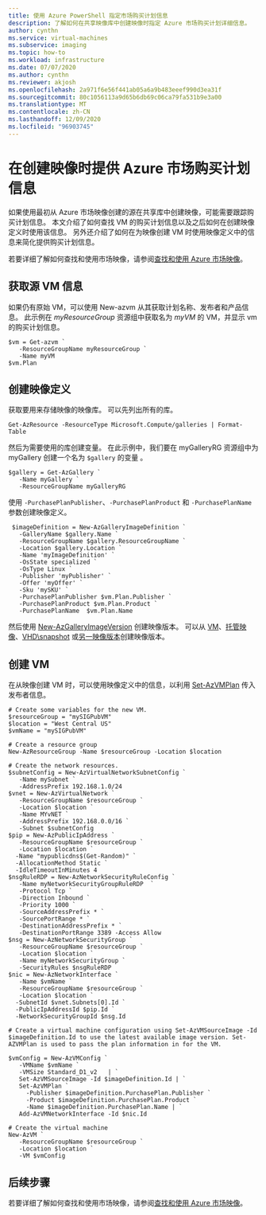 ```yaml
---
title: 使用 Azure PowerShell 指定市场购买计划信息
description: 了解如何在共享映像库中创建映像时指定 Azure 市场购买计划详细信息。
author: cynthn
ms.service: virtual-machines
ms.subservice: imaging
ms.topic: how-to
ms.workload: infrastructure
ms.date: 07/07/2020
ms.author: cynthn
ms.reviewer: akjosh
ms.openlocfilehash: 2a971f6e56f441ab05a6a9b483eeef990d3ea31f
ms.sourcegitcommit: 80c1056113a9d65b6db69c06ca79fa531b9e3a00
ms.translationtype: MT
ms.contentlocale: zh-CN
ms.lasthandoff: 12/09/2020
ms.locfileid: "96903745"
---
```

# <a name="supply-azure-marketplace-purchase-plan-information-when-creating-images"></a>在创建映像时提供 Azure 市场购买计划信息

如果使用最初从 Azure 市场映像创建的源在共享库中创建映像，可能需要跟踪购买计划信息。 本文介绍了如何查找 VM 的购买计划信息以及之后如何在创建映像定义时使用该信息。 另外还介绍了如何在为映像创建 VM 时使用映像定义中的信息来简化提供购买计划信息。

若要详细了解如何查找和使用市场映像，请参阅[查找和使用 Azure 市场映像](./windows/cli-ps-findimage.md)。


## <a name="get-the-source-vm-information"></a>获取源 VM 信息
如果仍有原始 VM，可以使用 New-azvm 从其获取计划名称、发布者和产品信息。 此示例在 *myResourceGroup* 资源组中获取名为 *myVM* 的 VM，并显示 vm 的购买计划信息。

```azurepowershell-interactive
$vm = Get-azvm `
   -ResourceGroupName myResourceGroup `
   -Name myVM
$vm.Plan
```

## <a name="create-the-image-definition"></a>创建映像定义

获取要用来存储映像的映像库。 可以先列出所有的库。

```azurepowershell-interactive
Get-AzResource -ResourceType Microsoft.Compute/galleries | Format-Table
```

然后为需要使用的库创建变量。 在此示例中，我们要在 myGalleryRG 资源组中为 myGallery 创建一个名为 `$gallery` 的变量 。

```azurepowershell-interactive
$gallery = Get-AzGallery `
   -Name myGallery `
   -ResourceGroupName myGalleryRG
```

使用 `-PurchasePlanPublisher`、`-PurchasePlanProduct` 和 `-PurchasePlanName` 参数创建映像定义。

```azurepowershell-interactive
 $imageDefinition = New-AzGalleryImageDefinition `
   -GalleryName $gallery.Name `
   -ResourceGroupName $gallery.ResourceGroupName `
   -Location $gallery.Location `
   -Name 'myImageDefinition' `
   -OsState specialized `
   -OsType Linux `
   -Publisher 'myPublisher' `
   -Offer 'myOffer' `
   -Sku 'mySKU' `
   -PurchasePlanPublisher $vm.Plan.Publisher `
   -PurchasePlanProduct $vm.Plan.Product `
   -PurchasePlanName  $vm.Plan.Name
```

然后使用 [New-AzGalleryImageVersion](/powershell/module/az.compute/new-azgalleryimageversion) 创建映像版本。 可以从 [VM](image-version-vm-powershell.md#create-an-image-version)、[托管映像](image-version-managed-image-powershell.md#create-an-image-version)、[VHD\snapshot](image-version-snapshot-powershell.md#create-an-image-version) 或[另一映像版本](image-version-another-gallery-powershell.md#create-the-image-version)创建映像版本。 


## <a name="create-the-vm"></a>创建 VM

在从映像创建 VM 时，可以使用映像定义中的信息，以利用 [Set-AzVMPlan](/powershell/module/az.compute/set-azvmplan) 传入发布者信息。


```azurepowershell-interactive
# Create some variables for the new VM.
$resourceGroup = "mySIGPubVM"
$location = "West Central US"
$vmName = "mySIGPubVM"

# Create a resource group
New-AzResourceGroup -Name $resourceGroup -Location $location

# Create the network resources.
$subnetConfig = New-AzVirtualNetworkSubnetConfig `
   -Name mySubnet `
   -AddressPrefix 192.168.1.0/24
$vnet = New-AzVirtualNetwork `
   -ResourceGroupName $resourceGroup `
   -Location $location `
   -Name MYvNET `
   -AddressPrefix 192.168.0.0/16 `
   -Subnet $subnetConfig
$pip = New-AzPublicIpAddress `
   -ResourceGroupName $resourceGroup `
   -Location $location `
  -Name "mypublicdns$(Get-Random)" `
  -AllocationMethod Static `
  -IdleTimeoutInMinutes 4
$nsgRuleRDP = New-AzNetworkSecurityRuleConfig `
   -Name myNetworkSecurityGroupRuleRDP  `
   -Protocol Tcp `
   -Direction Inbound `
   -Priority 1000 `
   -SourceAddressPrefix * `
   -SourcePortRange * `
   -DestinationAddressPrefix * `
   -DestinationPortRange 3389 -Access Allow
$nsg = New-AzNetworkSecurityGroup `
   -ResourceGroupName $resourceGroup `
   -Location $location `
   -Name myNetworkSecurityGroup `
   -SecurityRules $nsgRuleRDP
$nic = New-AzNetworkInterface `
   -Name $vmName `
   -ResourceGroupName $resourceGroup `
   -Location $location `
  -SubnetId $vnet.Subnets[0].Id `
  -PublicIpAddressId $pip.Id `
  -NetworkSecurityGroupId $nsg.Id

# Create a virtual machine configuration using Set-AzVMSourceImage -Id $imageDefinition.Id to use the latest available image version. Set-AZVMPlan is used to pass the plan information in for the VM.

$vmConfig = New-AzVMConfig `
   -VMName $vmName `
   -VMSize Standard_D1_v2   | `
   Set-AzVMSourceImage -Id $imageDefinition.Id | `
   Set-AzVMPlan `
     -Publisher $imageDefinition.PurchasePlan.Publisher `
     -Product $imageDefinition.PurchasePlan.Product `
     -Name $imageDefinition.PurchasePlan.Name | `
   Add-AzVMNetworkInterface -Id $nic.Id

# Create the virtual machine
New-AzVM `
   -ResourceGroupName $resourceGroup `
   -Location $location `
   -VM $vmConfig
```

## <a name="next-steps"></a>后续步骤

若要详细了解如何查找和使用市场映像，请参阅[查找和使用 Azure 市场映像](./windows/cli-ps-findimage.md)。
